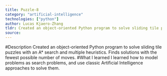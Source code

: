 ```yaml
---
title: Puzzle-8
category: "artificial-intelligence"
technologies: ["python"]
author: Lucas Kjaero-Zhang
tldr: Created an object-oriented Python program to solve sliding tile puzzles with an A* search and multiple heuristics.
source: 
---
```

#Description
Created an object-oriented Python program to solve sliding tile puzzles with an A* search and multiple heuristics. Finds solutions with the fewest possible number of moves.
#What I learned
I learned how to model problems as search problems, and use classic Artificial Intelligence approaches to solve them.
